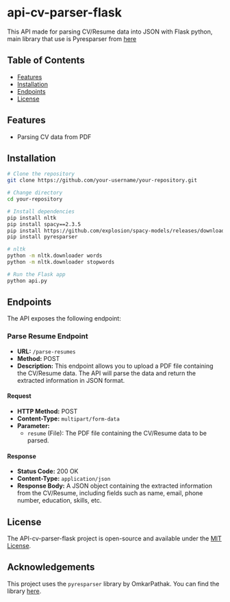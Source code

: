 # api-cv-parser-flask

This API made for parsing CV/Resume data into JSON with Flask python, main library that use is Pyresparser from [here](https://github.com/OmkarPathak/pyresparser)

## Table of Contents

- [Features](#features)
- [Installation](#installation)
- [Endpoints](#endpoints)
- [License](#license)


## Features

- Parsing CV data from PDF

## Installation

```bash
# Clone the repository
git clone https://github.com/your-username/your-repository.git

# Change directory
cd your-repository

# Install dependencies
pip install nltk
pip install spacy==2.3.5
pip install https://github.com/explosion/spacy-models/releases/download/en_core_web_sm-2.3.1/en_core_web_sm-2.3.1.tar.gz
pip install pyresparser

# nltk
python -m nltk.downloader words
python -m nltk.downloader stopwords

# Run the Flask app
python api.py
```

## Endpoints

The API exposes the following endpoint:

### Parse Resume Endpoint

- **URL:** `/parse-resumes`
- **Method:** POST
- **Description:** This endpoint allows you to upload a PDF file containing the CV/Resume data. The API will parse the data and return the extracted information in JSON format.

#### Request

- **HTTP Method:** POST
- **Content-Type:** `multipart/form-data`
- **Parameter:**
  - `resume` (File): The PDF file containing the CV/Resume data to be parsed.

#### Response

- **Status Code:** 200 OK
- **Content-Type:** `application/json`
- **Response Body:** A JSON object containing the extracted information from the CV/Resume, including fields such as name, email, phone number, education, skills, etc.


## License

The API-cv-parser-flask project is open-source and available under the [MIT License](LICENSE).

## Acknowledgements

This project uses the `pyresparser` library by OmkarPathak. You can find the library [here](https://github.com/OmkarPathak/pyresparser).



